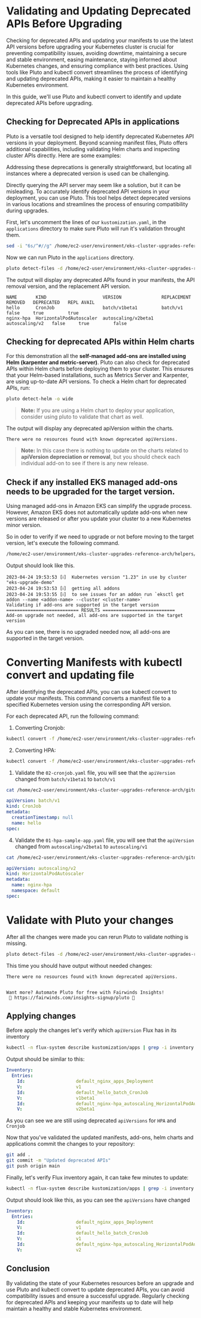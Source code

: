 # Validating and Updating Deprecated APIs Before Upgrading

Checking for deprecated APIs and updating your manifests to use the latest API versions before upgrading your Kubernetes cluster is crucial for preventing compatibility issues, avoiding downtime, maintaining a secure and stable environment, easing maintenance, staying informed about Kubernetes changes, and ensuring compliance with best practices. Using tools like Pluto and kubectl convert streamlines the process of identifying and updating deprecated APIs, making it easier to maintain a healthy Kubernetes environment.

In this guide, we'll use Pluto and kubectl convert to identify and update deprecated APIs before upgrading.


## Checking for Deprecated APIs in applications

Pluto is a versatile tool designed to help identify deprecated Kubernetes API versions in your deployment. Beyond scanning manifest files, Pluto offers additional capabilities, including validating Helm charts and inspecting cluster APIs directly. Here are some examples:

Addressing these deprecations is generally straightforward, but locating all instances where a deprecated version is used can be challenging.

Directly querying the API server may seem like a solution, but it can be misleading. To accurately identify deprecated API versions in your deployment, you can use Pluto. This tool helps detect deprecated versions in various locations and streamlines the process of ensuring compatibility during upgrades.

First, let's uncomment the lines of our `kustomization.yaml`, in the `applications` directory to make sure Pluto will run it's validation throught them.

```bash
sed -i "6s/^#//g" /home/ec2-user/environment/eks-cluster-upgrades-reference-arch/gitops/applications/kustomization.yaml
```

Now we can run Pluto in the `applications` directory.

```bash
pluto detect-files -d /home/ec2-user/environment/eks-cluster-upgrades-reference-arch/gitops/applications
```

The output will display any deprecated APIs found in your manifests, the API removal version, and the replacement API version.

```output
NAME       KIND                     VERSION               REPLACEMENT     REMOVED   DEPRECATED   REPL AVAIL
hello      CronJob                  batch/v1beta1         batch/v1         false     true         true
nginx-hpa  HorizontalPodAutoscaler  autoscaling/v2beta1   autoscaling/v2   false     true         false

```

## Checking for deprecated APIs within Helm charts

For this demonstration all the **self-managed add-ons are installed using Helm (karpenter and metric-server)**. Pluto can also check for deprecated APIs within Helm charts before deploying them to your cluster. This ensures that your Helm-based installations, such as Metrics Server and Karpenter, are using up-to-date API versions. To check a Helm chart for deprecated APIs, run:

```bash
pluto detect-helm -o wide
```

> **Note:** If you are using a Helm chart to deploy your application, consider using pluto to validate that chart as well.

The output will display any deprecated apiVersion within the charts.

```output
There were no resources found with known deprecated apiVersions.
```

>**Note:** In this case there is nothing to update on the charts related to **apiVersion depreciation or removal**, but you should check each individual add-on to see if there is any new release.

## Check if any installed EKS managed add-ons needs to be upgraded for the target version.

Using managed add-ons in Amazon EKS can simplify the upgrade process. However, Amazon EKS does not automatically update add-ons when new versions are released or after you update your cluster to a new Kubernetes minor version.

So in oder to verify if we need to upgrade or not before moving to the target version, let's execute the following command.

```bash
/home/ec2-user/environment/eks-cluster-upgrades-reference-arch/helpers/add-on-validate.sh --validate-support-target-version
```

Output should look like this.

```output
2023-04-24 19:53:53 [ℹ]  Kubernetes version "1.23" in use by cluster "eks-upgrade-demo"
2023-04-24 19:53:53 [ℹ]  getting all addons
2023-04-24 19:53:55 [ℹ]  to see issues for an addon run `eksctl get addon --name <addon-name> --cluster <cluster-name>`
Validating if add-ons are supported in the target version
=========================== RESULTS ===========================
Add-on upgrade not needed, all add-ons are supported in the target version
```
As you can see, there is no upgraded needed now, all add-ons are supported in the target version.

# Converting Manifests with kubectl convert and updating file

After identifying the deprecated APIs, you can use kubectl convert to update your manifests. This command converts a manifest file to a specified Kubernetes version using the corresponding API version.

For each deprecated API, run the following command:

1. Converting Cronjob:

```bash
kubectl convert -f /home/ec2-user/environment/eks-cluster-upgrades-reference-arch/gitops/applications/02-cronjob.yaml > /home/ec2-user/environment/eks-cluster-upgrades-reference-arch/gitops/applications/02-cronjob.bak && mv /home/ec2-user/environment/eks-cluster-upgrades-reference-arch/gitops/applications/02-cronjob.bak /home/ec2-user/environment/eks-cluster-upgrades-reference-arch/gitops/applications/02-cronjob.yaml
```

2. Converting HPA:

```bash
kubectl convert -f /home/ec2-user/environment/eks-cluster-upgrades-reference-arch/gitops/applications/01-hpa-sample-app.yaml > /home/ec2-user/environment/eks-cluster-upgrades-reference-arch/gitops/applications/01-hpa-sample-app.bak && mv /home/ec2-user/environment/eks-cluster-upgrades-reference-arch/gitops/applications/01-hpa-sample-app.bak /home/ec2-user/environment/eks-cluster-upgrades-reference-arch/gitops/applications/01-hpa-sample-app.yaml
```

1. Validate the `02-cronjob.yaml` file, you will see that the `apiVersion` changed from `batch/v1beta1` to `batch/v1`

```bash
cat /home/ec2-user/environment/eks-cluster-upgrades-reference-arch/gitops/applications/02-cronjob.yaml
```

```yaml output
apiVersion: batch/v1
kind: CronJob
metadata:
  creationTimestamp: null
  name: hello
spec:
```

4. Validate the `01-hpa-sample-app.yaml` file, you will see that the `apiVersion` changed from `autoscaling/v2beta1` to `autoscaling/v1`

```bash
cat /home/ec2-user/environment/eks-cluster-upgrades-reference-arch/gitops/applications/01-hpa-sample-app.yaml`
```
```yaml
apiVersion: autoscaling/v2
kind: HorizontalPodAutoscaler
metadata:
  name: nginx-hpa
  namespace: default
spec:
```

# Validate with Pluto your changes

After all the changes were made you can rerun Pluto to validate nothing is missing.

```bash
pluto detect-files -d /home/ec2-user/environment/eks-cluster-upgrades-reference-arch/gitops/applications
```

This time you should have output without needed changes:

```output
There were no resources found with known deprecated apiVersions.


Want more? Automate Pluto for free with Fairwinds Insights!
 🚀 https://fairwinds.com/insights-signup/pluto 🚀 
```

## Applying changes

Before apply the changes let's verify which `apiVersion` Flux has in its inventory

```bash
kubectl -n flux-system describe kustomization/apps | grep -i inventory -A7
```

Output should be similar to this:

```yaml output
Inventory:
  Entries:
    Id:                   default_nginx_apps_Deployment
    V:                    v1
    Id:                   default_hello_batch_CronJob
    V:                    v1beta1
    Id:                   default_nginx-hpa_autoscaling_HorizontalPodAutoscaler
    V:                    v2beta1
```
As you can see we are still using deprecated `apiVersions` for `HPA` and `Cronjob`

Now that you've validated the updated manifests, add-ons, helm charts and applications commit the changes to your repository:

```bash
git add .
git commit -m "Updated deprecated APIs"
git push origin main
```

Finally, let's verify Flux inventory again, it can take few minutes to update:

```bash
kubectl -n flux-system describe kustomization/apps | grep -i inventory -A7
```

Output should look like this, as you can see the `apiVersions` have changed

```yaml output
Inventory:
  Entries:
    Id:                   default_nginx_apps_Deployment
    V:                    v1
    Id:                   default_hello_batch_CronJob
    V:                    v1
    Id:                   default_nginx-hpa_autoscaling_HorizontalPodAutoscaler
    V:                    v2
```

## Conclusion

By validating the state of your Kubernetes resources before an upgrade and use Pluto and kubectl convert to update deprecated APIs, you can avoid compatibility issues and ensure a successful upgrade. Regularly checking for deprecated APIs and keeping your manifests up to date will help maintain a healthy and stable Kubernetes environment.
